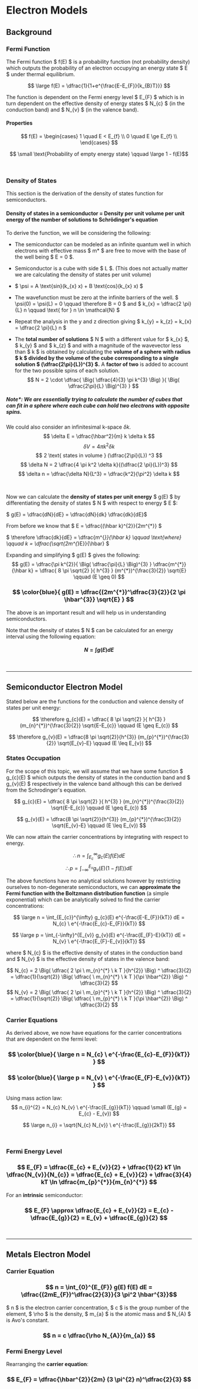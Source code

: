 # Electron Models

## Background

### Fermi Function

The Fermi function $ f(E) $ is a probability function (not probability density) which outputs the probability of an electron occupying an energy state $ E $ under thermal equilibrium.

$$ \large f(E) = \dfrac{1}{1+e^{\frac{E-E_{F}}{k_{B}T}}} $$

The function is dependent on the Fermi energy level $ E_{F} $ which is in turn dependent on the effective density of energy states $ N_{c} $ (in the conduction band) and $ N_{v} $ (in the valence band).

#### Properties
$$ f(E) = \begin{cases}
1 \quad E < E_{f} \\
0 \quad E \ge E_{f} \\
\end{cases}
$$

$$ \small \text{Probability of empty energy state} \qquad \large 1 - f(E)$$

</br>

### Density of States

This section is the derivation of the density of states function for semiconductors.


#### Density of states in a semiconductor = Density per unit volume per unit energy of the number of solutions to Schrödinger's equation

To derive the function, we will be considering the following:

* The semiconductor can be modeled as an infinite quantum well in which electrons with effective mass $ m* $ are free to move with the base of the well being $ E = 0 $.

* Semiconductor is a cube with side $ L $. (This does not actually matter we are calculating the density of states per unit volume) 

* $ \psi = A \text{sin}(k_{x} x) + B \text{cos}(k_{x} x) $ 

* The wavefunction must be zero at the infinite barriers of the well. $ \psi(0) = \psi(L) = 0 \qquad \therefore B = 0 $ and $ k_{x} = \dfrac{2 \pi}{L} n \qquad \text{ for } n \in \mathcal{N} $

* Repeat the analysis in the y and z direction giving $ k_{y} = k_{z} = k_{x} = \dfrac{2 \pi}{L} n $

* The **total number of solutions** $ N $ with a different value for $ k_{x} $, $ k_{y} $ and $ k_{z} $ and with a magnitude of the wavevector less than $ k $ is obtained by calculating the **volume of a sphere with radius $ k $ divided by the volume of the cube corresponding to a single solution $ (\dfrac{2\pi}{L})^{3} $.** A **factor of two** is added to account for the two possible spins of each solution.
$$ N = 2 \cdot \dfrac{ \Big( \dfrac{4}{3} \pi k^{3} \Big) }{ \Big( \dfrac{2\pi}{L} \Big)^{3} } $$

##### Note*: We are essentially trying to calculate the number of cubes that can fit in a sphere where each cube can hold two electrons with opposite spins.

We could also consider an infinitesimal k-space $\delta k$.
$$ \delta E = \dfrac{\hbar^2}{m} k \delta k $$
$$ \delta V = 4 \pi k^2 \delta k $$
$$ 2 \text{ states in volume } (\dfrac{2\pi}{L}) ^3 $$
$$ \delta N = 2 \dfrac{4 \pi k^2 \delta k}{(\dfrac{2 \pi}{L})^3} $$
$$ \delta n = \dfrac{\delta N}{L^3} = \dfrac{k^2}{\pi^2} \delta k $$

</br>

Now we can calculate the **density of states per unit energy** $ g(E) $ by differentiating the density of states $ N $ with respect to energy $ E $:

$ g(E) = \dfrac{dN}{dE} = \dfrac{dN}{dk} \dfrac{dk}{dE}$

From before we know that $ E = \dfrac{(\hbar k)^{2}}{2m^{*}} $ 

$ \therefore \dfrac{dk}{dE} = \dfrac{m^{*}}{\hbar k} \qquad \text{where} \qquad  k = \dfrac{\sqrt{2m^{*}E}}{\hbar} $ 

Expanding and simplifying $ g(E) $ gives the following:
$$ g(E) = \dfrac{\pi k^{2}}{ \Big( \dfrac{\pi}{L} \Big)^{3} } \dfrac{m^{*}}{\hbar k} = \dfrac{ 8 \pi \sqrt{2} }{ h^{3} } (m^{*})^{\frac{3}{2}} \sqrt{E} \qquad (E \geq 0) $$

### $$ \color{blue}{ g(E) = \dfrac{(2m^{*})^\dfrac{3}{2}}{2 \pi \hbar^{3}} \sqrt{E} } $$
The above is an important result and will help us in understanding semiconductors. 

Note that the density of states $ N $ can be calculated for an energy interval using the following equation:
#### $$ N = \int g(E) dE $$

</br><hr>

## Semiconductor Electron Model

Stated below are the functions for the conduction and valence density of states per unit energy:

$$ \therefore g_{c}(E) = \dfrac{ 8 \pi \sqrt{2} }{ h^{3} } (m_{n}^{*})^{\frac{3}{2}} \sqrt{E-E_{c}} \qquad (E \geq E_{c}) $$

$$ \therefore g_{v}(E) = \dfrac{8 \pi \sqrt{2}}{h^{3}} (m_{p}^{*})^{\frac{3}{2}} \sqrt{E_{v}-E} \qquad (E \leq E_{v}) $$

### States Occupation

For the scope of this topic, we will assume that we have some function $ g_{c}(E) $ which outputs the density of states in the conduction band and $ g_{v}(E) $ respectively in the valence band although this can be derived from the Schrodinger's equation. 

$$ g_{c}(E) = \dfrac{ 8 \pi \sqrt{2} }{ h^{3} } (m_{n}^{*})^{\frac{3}{2}} \sqrt{E-E_{c}} \qquad (E \geq E_{c}) $$

$$ g_{v}(E) = \dfrac{8 \pi \sqrt{2}}{h^{3}} (m_{p}^{*})^{\frac{3}{2}} \sqrt{E_{v}-E} \qquad (E \leq E_{v}) $$

We can now attain the carrier concentrations by integrating with respect to energy.

$$ \therefore n = \int_{E_{c}}^{\infty} g_{c}(E) f(E) dE $$
$$ \therefore p = \int_{-\infty}^{E_{v}} g_{v}(E) (1-f(E)) dE $$

The above functions have no analytical solutions however by restricting ourselves to non-degenerate semiconductors, we can **approximate the Fermi function with the Boltzmann distribution function** (a simple exponential) which can be analytically solved to find the carrier concentrations:

$$ \large n = \int_{E_{c}}^{\infty} g_{c}(E) e^{-\frac{E-E_{F}}{kT}} dE = N_{c} \ e^{-\frac{E_{c}-E_{F}}{kT}} $$

$$ \large p = \int_{-\infty}^{E_{v}} g_{v}(E) e^{-\frac{E_{F}-E}{kT}} dE = N_{v} \ e^{-\frac{E_{F}-E_{v}}{kT}} $$

where $ N_{c} $ is the effective density of states in the conduction band and $ N_{v} $ is the effective density of states in the valence band:

$$ N_{c} = 2 \Big( \dfrac{ 2 \pi \ m_{n}^{*} \ k T }{h^{2}} \Big) ^ \dfrac{3}{2} = \dfrac{1}{\sqrt{2}} \Big( \dfrac{ \ m_{n}^{*} \ k T }{\pi \hbar^{2}} \Big) ^ \dfrac{3}{2} $$
$$ N_{v} = 2 \Big( \dfrac{ 2 \pi \ m_{p}^{*} \ k T }{h^{2}} \Big) ^ \dfrac{3}{2} = \dfrac{1}{\sqrt{2}} \Big( \dfrac{ \ m_{p}^{*} \ k T }{\pi \hbar^{2}} \Big) ^ \dfrac{3}{2} $$



### Carrier Equations

As derived above, we now have equations for the carrier concentrations that are dependent on the fermi level:

### $$ \color{blue}{ \large n = N_{c} \ e^{-\frac{E_{c}-E_{F}}{kT}} } $$
### $$ \color{blue}{ \large p = N_{v} \ e^{-\frac{E_{F}-E_{v}}{kT}} } $$

Using mass action law:
$$ n_{i}^{2} = N_{c} N_{v} \ e^{-\frac{E_{g}}{kT}} \qquad \small (E_{g} = E_{c} - E_{v}) $$

$$ \large n_{i} = \sqrt{N_{c} N_{v}} \ e^{-\frac{E_{g}}{2kT}} $$


</br>

### Fermi Energy Level

### $$ E_{F} = \dfrac{E_{c} + E_{v}}{2} + \dfrac{1}{2} kT \ln \dfrac{N_{v}}{N_{c}} = \dfrac{E_{c} + E_{v}}{2} + \dfrac{3}{4} kT \ln \dfrac{m_{p}^{*}}{m_{n}^{*}} $$

For an **intrinsic** semiconductor:
### $$ E_{F} \approx \dfrac{E_{c} + E_{v}}{2} = E_{c} - \dfrac{E_{g}}{2} = E_{v} + \dfrac{E_{g}}{2} $$

</br><hr>


## Metals Electron Model

### Carrier Equation
### $$ n = \int_{0}^{E_{F}} g(E) f(E) dE = \dfrac{(2mE_{F})^\dfrac{2}{3}}{3 \pi^2 \hbar^{3}}$$

$ n $ is the electron carrier concentration, $ c $ is the group number of the element, $ \rho $ is the density, $ m_{a} $ is the atomic mass and $ N_{A} $ is Avo's constant.

### $$ n = c \dfrac{\rho N_{A}}{m_{a}}  $$

### Fermi Energy Level
Rearranging the **carrier equation**: 
### $$ E_{F} = \dfrac{\hbar^{2}}{2m} (3 \pi^{2} n)^\dfrac{2}{3} $$



